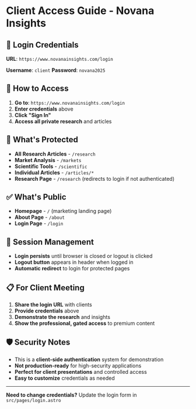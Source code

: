 # Client Access Guide - Novana Insights

## 🔐 Login Credentials

**URL**: `https://www.novanainsights.com/login`

**Username**: `client`
**Password**: `novana2025`

## 📱 How to Access

1. **Go to**: `https://www.novanainsights.com/login`
2. **Enter credentials** above
3. **Click "Sign In"**
4. **Access all private research** and articles

## 🚫 What's Protected

- **All Research Articles** - `/research`
- **Market Analysis** - `/markets` 
- **Scientific Tools** - `/scientific`
- **Individual Articles** - `/articles/*`
- **Research Page** - `/research` (redirects to login if not authenticated)

## ✅ What's Public

- **Homepage** - `/` (marketing landing page)
- **About Page** - `/about`
- **Login Page** - `/login`

## 🔄 Session Management

- **Login persists** until browser is closed or logout is clicked
- **Logout button** appears in header when logged in
- **Automatic redirect** to login for protected pages

## 📋 For Client Meeting

1. **Share the login URL** with clients
2. **Provide credentials** above
3. **Demonstrate the research** and insights
4. **Show the professional, gated access** to premium content

## 🛡️ Security Notes

- This is a **client-side authentication** system for demonstration
- **Not production-ready** for high-security applications
- **Perfect for client presentations** and controlled access
- **Easy to customize** credentials as needed

---

**Need to change credentials?** Update the login form in `src/pages/login.astro`
